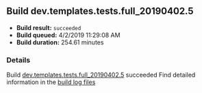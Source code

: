 ## Build dev.templates.tests.full_20190402.5
- **Build result:** `succeeded`
- **Build queued:** 4/2/2019 11:29:08 AM
- **Build duration:** 254.61 minutes
### Details
Build [dev.templates.tests.full_20190402.5](https://winappstudio.visualstudio.com/web/build.aspx?pcguid=a4ef43be-68ce-4195-a619-079b4d9834c2&builduri=vstfs%3a%2f%2f%2fBuild%2fBuild%2f27466) succeeded
Find detailed information in the [build log files](https://uwpctdiags.blob.core.windows.net/buildlogs/dev.templates.tests.full_20190402.5_logs.zip)
